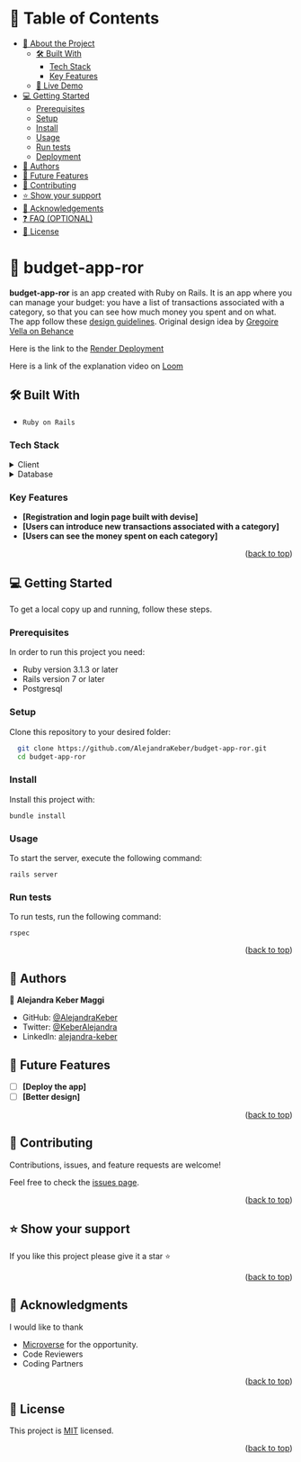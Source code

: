 <a name="readme-top"></a>

<!--

REQUIRED SECTIONS:
- Table of Contents
- About the Project
  - Built With
  - Live Demo
- Getting Started
- Authors
- Future Features
- Contributing
- Show your support
- Acknowledgements
- License

OPTIONAL SECTIONS:
- FAQ
-->

# 📗 Table of Contents

- [📖 About the Project](#about-project)
  - [🛠 Built With](#built-with)
    - [Tech Stack](#tech-stack)
    - [Key Features](#key-features)
  - [🚀 Live Demo](#live-demo)
- [💻 Getting Started](#getting-started)
  - [Prerequisites](#prerequisites)
  - [Setup](#setup)
  - [Install](#install)
  - [Usage](#usage)
  - [Run tests](#run-tests)
  - [Deployment](#deployment)
- [👥 Authors](#authors)
- [🔭 Future Features](#future-features)
- [🤝 Contributing](#contributing)
- [⭐️ Show your support](#support)
- [🙏 Acknowledgements](#acknowledgements)
- [❓ FAQ (OPTIONAL)](#faq)
- [📝 License](#license)

<!-- PROJECT DESCRIPTION -->

# 📖 budget-app-ror <a name="about-project"></a>

**budget-app-ror** is an app created with Ruby on Rails. It is an app where you can manage your budget: you have a list of transactions associated with a category, so that you can see how much money you spent and on what.
The app follow these [design guidelines](https://www.behance.net/gallery/19759151/Snapscan-iOs-design-and-branding?tracking_source=). Original design idea by [Gregoire Vella on Behance](https://www.behance.net/gregoirevella)

Here is the link to the [Render Deployment](https://budget-app-ror-8c0k.onrender.com)

Here is a link of the explanation video on [Loom](https://www.loom.com/share/aadfdbdfd4634c859a513c78ab00e922?sid=0ffef2e1-5ce7-4b5a-b558-52efd6be5e24)

## 🛠 Built With <a name="built-with"></a>
- `Ruby on Rails`

### Tech Stack <a name="tech-stack"></a>

<details>
  <summary>Client</summary>
  <ul>
    <li><a href="https://rubyonrails.org/">Ruby on Rails</a></li>
  </ul>
</details>

<details>
<summary>Database</summary>
  <ul>
    <li><a href="https://www.postgresql.org/">PostgreSQL</a></li>
  </ul>
</details>

<!-- Features -->

### Key Features <a name="key-features"></a>

- **[Registration and login page built with devise]**
- **[Users can introduce new transactions associated with a category]**
- **[Users can see the money spent on each category]**

<p align="right">(<a href="#readme-top">back to top</a>)</p>

<!-- GETTING STARTED -->

## 💻 Getting Started <a name="getting-started"></a>

To get a local copy up and running, follow these steps.

### Prerequisites

In order to run this project you need:
- Ruby version 3.1.3 or later
- Rails version 7 or later
- Postgresql

### Setup

Clone this repository to your desired folder:

```sh
  git clone https://github.com/AlejandraKeber/budget-app-ror.git
  cd budget-app-ror
```

### Install

Install this project with:

  `bundle install`

### Usage

To start the server, execute the following command:

`rails server`

### Run tests

To run tests, run the following command:

`rspec`

<p align="right">(<a href="#readme-top">back to top</a>)</p>

<!-- AUTHORS -->

## 👥 Authors <a name="authors"></a>

👤 **Alejandra Keber Maggi**
- GitHub: [@AlejandraKeber](https://github.com/AlejandraKeber)
- Twitter: [@KeberAlejandra](https://twitter.com/KeberAlejandra)
- LinkedIn: [alejandra-keber](www.linkedin.com/in/alejandra-keber)

<!-- FUTURE FEATURES -->

## 🔭 Future Features <a name="future-features"></a>

- [ ] **[Deploy the app]**
- [ ] **[Better design]**

<p align="right">(<a href="#readme-top">back to top</a>)</p>

<!-- CONTRIBUTING -->

## 🤝 Contributing <a name="contributing"></a>

Contributions, issues, and feature requests are welcome!

Feel free to check the [issues page](https://github.com/AlejandraKeber/budget-app-ror/issues).

<p align="right">(<a href="#readme-top">back to top</a>)</p>

<!-- SUPPORT -->

## ⭐️ Show your support <a name="support"></a>

If you like this project please give it a star ⭐️

<p align="right">(<a href="#readme-top">back to top</a>)</p>

<!-- ACKNOWLEDGEMENTS -->

## 🙏 Acknowledgments <a name="acknowledgements"></a>

I would like to thank 
- [Microverse](https://www.microverse.org/) for the opportunity.
- Code Reviewers
- Coding Partners

<p align="right">(<a href="#readme-top">back to top</a>)</p>

<!-- LICENSE -->

## 📝 License <a name="license"></a>

This project is [MIT](./LICENSE) licensed.

<p align="right">(<a href="#readme-top">back to top</a>)</p>



